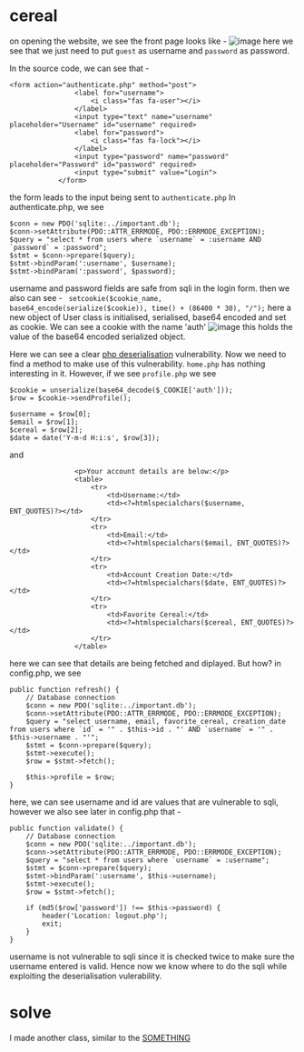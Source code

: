 # cereal
on opening the website, we see the front page looks like - 
![image](https://github.com/Ryuou02/ctf-writeups/assets/133224167/e9c912be-6d72-4ea4-a22b-979178f51398)
here we see that we just need to put ```guest``` as username and ```password``` as password. 

In the source code, we can see that - 
```
<form action="authenticate.php" method="post">
				<label for="username">
					<i class="fas fa-user"></i>
				</label>
				<input type="text" name="username" placeholder="Username" id="username" required>
				<label for="password">
					<i class="fas fa-lock"></i>
				</label>
				<input type="password" name="password" placeholder="Password" id="password" required>
				<input type="submit" value="Login">
			</form>
```
the form leads to the input being sent to ```authenticate.php```
In authenticate.php, we see
```
$conn = new PDO('sqlite:../important.db');
$conn->setAttribute(PDO::ATTR_ERRMODE, PDO::ERRMODE_EXCEPTION);
$query = "select * from users where `username` = :username AND `password` = :password";
$stmt = $conn->prepare($query);
$stmt->bindParam(':username', $username);
$stmt->bindParam(':password', $password);
```
username and password fields are safe from sqli in the login form.
then we also can see - 
```	setcookie($cookie_name, base64_encode(serialize($cookie)), time() + (86400 * 30), "/");```
here a new object of User class is initialised, serialised, base64 encoded and set as cookie. We can see a cookie with the name 'auth'
![image](https://github.com/Ryuou02/ctf-writeups/assets/133224167/895de73b-1969-4d32-9ddf-72764971755a)
this holds the value of the base64 encoded serialized object.

Here we can see a clear <a href="https://medium.com/swlh/exploiting-php-deserialization-56d71f03282a">php deserialisation</a> vulnerability. Now we need to find a method to make use of this vulnerability.
`home.php` has nothing interesting in it.
However, if we see `profile.php`
we see 
```
$cookie = unserialize(base64_decode($_COOKIE['auth']));
$row = $cookie->sendProfile();

$username = $row[0];
$email = $row[1];
$cereal = $row[2];
$date = date('Y-m-d H:i:s', $row[3]);
```
and
```
				<p>Your account details are below:</p>
				<table>
					<tr>
						<td>Username:</td>
						<td><?=htmlspecialchars($username, ENT_QUOTES)?></td>
					</tr>
					<tr>
						<td>Email:</td>
						<td><?=htmlspecialchars($email, ENT_QUOTES)?></td>
					</tr>
					<tr>
						<td>Account Creation Date:</td>
						<td><?=htmlspecialchars($date, ENT_QUOTES)?></td>
					</tr>
					<tr>
						<td>Favorite Cereal:</td>
						<td><?=htmlspecialchars($cereal, ENT_QUOTES)?></td>
					</tr>
				</table>
```

here we can see that details are being fetched and diplayed. But how?
in config.php, we see
```
public function refresh() {
	// Database connection
	$conn = new PDO('sqlite:../important.db');
	$conn->setAttribute(PDO::ATTR_ERRMODE, PDO::ERRMODE_EXCEPTION);
	$query = "select username, email, favorite_cereal, creation_date from users where `id` = '" . $this->id . "' AND `username` = '" . $this->username . "'";
	$stmt = $conn->prepare($query);
	$stmt->execute();
	$row = $stmt->fetch();

	$this->profile = $row;
}
```
here, we can see username and id are values that are vulnerable to sqli, however we also see later in config.php that - 
```
public function validate() {
	// Database connection
	$conn = new PDO('sqlite:../important.db');
	$conn->setAttribute(PDO::ATTR_ERRMODE, PDO::ERRMODE_EXCEPTION);
	$query = "select * from users where `username` = :username";
	$stmt = $conn->prepare($query);
	$stmt->bindParam(':username', $this->username);
	$stmt->execute();
	$row = $stmt->fetch();

	if (md5($row['password']) !== $this->password) {
		header('Location: logout.php');
		exit;
	}
}
```
username is not vulnerable to sqli since it is checked twice to make sure the username entered is valid. Hence now we know where to do the sqli while exploiting the deserialisation vulerability.

# solve
I made another class, similar to the  <U>SOMETHING</U>

